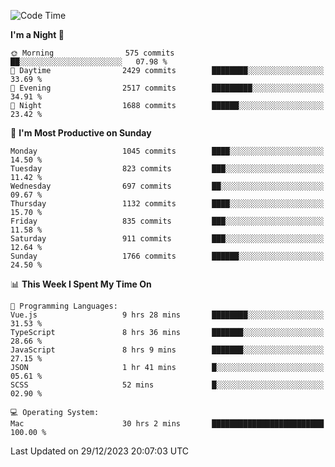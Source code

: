 <!--START_SECTION:waka-->
![Code Time](http://img.shields.io/badge/Code%20Time-3%2C476%20hrs%2038%20mins-blue)

**I'm a Night 🦉** 

```text
🌞 Morning                575 commits         ██░░░░░░░░░░░░░░░░░░░░░░░   07.98 % 
🌆 Daytime                2429 commits        ████████░░░░░░░░░░░░░░░░░   33.69 % 
🌃 Evening                2517 commits        █████████░░░░░░░░░░░░░░░░   34.91 % 
🌙 Night                  1688 commits        ██████░░░░░░░░░░░░░░░░░░░   23.42 % 
```
📅 **I'm Most Productive on Sunday** 

```text
Monday                   1045 commits        ████░░░░░░░░░░░░░░░░░░░░░   14.50 % 
Tuesday                  823 commits         ███░░░░░░░░░░░░░░░░░░░░░░   11.42 % 
Wednesday                697 commits         ██░░░░░░░░░░░░░░░░░░░░░░░   09.67 % 
Thursday                 1132 commits        ████░░░░░░░░░░░░░░░░░░░░░   15.70 % 
Friday                   835 commits         ███░░░░░░░░░░░░░░░░░░░░░░   11.58 % 
Saturday                 911 commits         ███░░░░░░░░░░░░░░░░░░░░░░   12.64 % 
Sunday                   1766 commits        ██████░░░░░░░░░░░░░░░░░░░   24.50 % 
```


📊 **This Week I Spent My Time On** 

```text
💬 Programming Languages: 
Vue.js                   9 hrs 28 mins       ████████░░░░░░░░░░░░░░░░░   31.53 % 
TypeScript               8 hrs 36 mins       ███████░░░░░░░░░░░░░░░░░░   28.66 % 
JavaScript               8 hrs 9 mins        ███████░░░░░░░░░░░░░░░░░░   27.15 % 
JSON                     1 hr 41 mins        █░░░░░░░░░░░░░░░░░░░░░░░░   05.61 % 
SCSS                     52 mins             █░░░░░░░░░░░░░░░░░░░░░░░░   02.90 % 

💻 Operating System: 
Mac                      30 hrs 2 mins       █████████████████████████   100.00 % 
```


 Last Updated on 29/12/2023 20:07:03 UTC
<!--END_SECTION:waka-->

